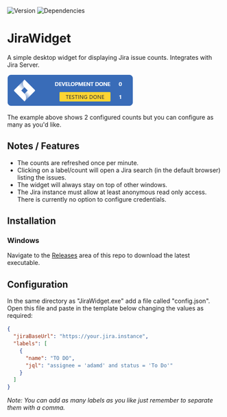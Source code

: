 ![Version](https://img.shields.io/github/package-json/v/dullage/JiraWidget.svg)
![Dependencies](https://img.shields.io/david/dullage/JiraWidget.svg)

# JiraWidget

A simple desktop widget for displaying Jira issue counts. Integrates with Jira Server.

![Screenshot](docs/screenshot.png)

The example above shows 2 configured counts but you can configure as many as you'd like.

## Notes / Features

* The counts are refreshed once per minute.
* Clicking on a label/count will open a Jira search (in the default browser) listing the issues.
* The widget will always stay on top of other windows.
* The Jira instance must allow at least anonymous read only access. There is currently no option to configure credentials.

## Installation

### Windows

Navigate to the [Releases](https://github.com/Dullage/JiraWidget/releases) area of this repo to download the latest executable.

## Configuration

In the same directory as "JiraWidget.exe" add a file called "config.json". Open this file and paste in the template below changing the values as required:

```json
{
  "jiraBaseUrl": "https://your.jira.instance",
  "labels": [
    {
      "name": "TO DO",
      "jql": "assignee = 'adamd' and status = 'To Do'"
    }
  ]
}

```

*Note: You can add as many labels as you like just remember to separate them with a comma.*
